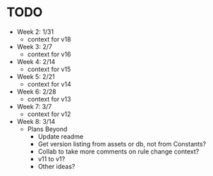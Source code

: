# TODO

- Week 2: 1/31
    - context for v18
- Week 3: 2/7
    - context for v16
- Week 4: 2/14
    - context for v15
- Week 5: 2/21
    - context for v14
- Week 6: 2/28
    - context for v13
- Week 7: 3/7
    - context for v12
- Week 8: 3/14
    - Plans Beyond
        - Update readme
        - Get version listing from assets or db, not from Constants?
        - Collab to take more comments on rule change context?
        - v11 to v1?
        - Other ideas?
